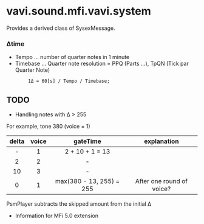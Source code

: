 # vavi.sound.mfi.vavi.system

Provides a derived class of SysexMessage.

### Δtime

  * Tempo ... number of quarter notes in 1 minute
  * Timebase ... Quarter note resolution = PPQ (Parts ...), TpQN (Tick par Quarter Note)
```
        1Δ = 60[s] / Tempo / Timebase;
```

## TODO

 * Handling notes with Δ > 255

For example, tone 380 (voice = 1)

|delta|voice|gateTime|explanation|
|:-:|:-:|:-:|:-:|
|-|1|2 + 10 + 1 = 13||
|2|2|-||
|10|3|-||
|0|1|max(380 - 13, 255) = 255|After one round of voice?|

PsmPlayer subtracts the skipped amount from the initial Δ

 * Information for MFi 5.0 extension
